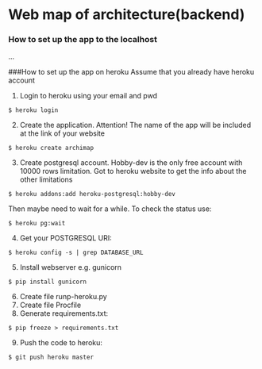 # Web map of architecture(backend)

### How to set up the app to the localhost

...

###How to set up the app on heroku
Assume that you already have heroku account
1. Login to heroku using your email and pwd
```
$ heroku login
```
2. Create the application. Attention! The name of the app will be included at the link of your website
```
$ heroku create archimap
```
3. Create postgresql account. Hobby-dev is the only free account with 10000 rows limitation. Got to heroku website to get the info about the other limitations
```
$ heroku addons:add heroku-postgresql:hobby-dev
```
Then maybe need to wait for a while. To check the status use:
```
$ heroku pg:wait
```
4. Get your POSTGRESQL URI:
```
$ heroku config -s | grep DATABASE_URL
```
5. Install webserver e.g. gunicorn

```
$ pip install gunicorn
```
6. Create file runp-heroku.py
7. Create file Procfile
8. Generate requirements.txt:
```
$ pip freeze > requirements.txt
```
9. Push the code to heroku:
```
$ git push heroku master
```